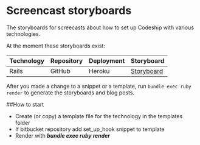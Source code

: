 Screencast storyboards
======================

The storyboards for screecasts about how to set up Codeship with various technologies.

At the moment these storyboards exist:

| Technology | Repository | Deployment | Storyboard                                      |
| ---------- | ---------- | ---------- | ----------------------------------------------- |
| Rails      | GitHub     | Heroku     | [Storyboard](rails/github/heroku/storyboard.md) |

After you made a change to a snippet or a template, run `bundle exec ruby render` to generate the storyboards and blog posts.


##How to start

* Create (or copy) a template file for the technology in the templates folder
* If bitbucket repository add set_up_hook snippet to template
* Render with ***bundle exec ruby render***
